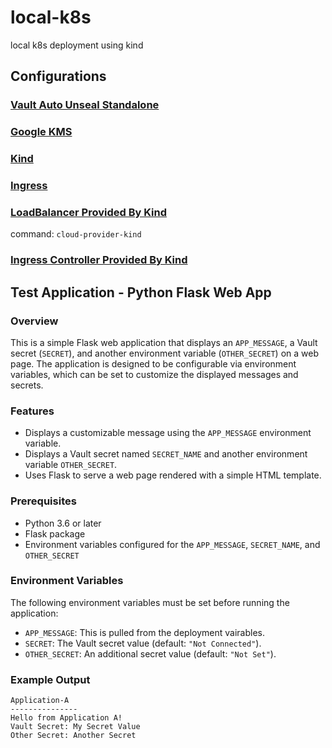 # local-k8s
local k8s deployment using kind
## Configurations

### [Vault Auto Unseal Standalone](./docs/vault-auto-unseal-config.md)

### [Google KMS](./docs/gcp-kms-config.md)

### [Kind](./kind-config/kind-config.yaml)

### [Ingress](./k8s-resources/ingress.yaml)

### [LoadBalancer Provided By Kind](https://kind.sigs.k8s.io/docs/user/loadbalancer/)
command: ```cloud-provider-kind```

### [Ingress Controller Provided By Kind](https://kind.sigs.k8s.io/docs/user/ingress/)

## Test Application - Python Flask Web App

### Overview

This is a simple Flask web application that displays an `APP_MESSAGE`, a Vault secret (`SECRET`), and another environment variable (`OTHER_SECRET`) on a web page. The application is designed to be configurable via environment variables, which can be set to customize the displayed messages and secrets.

### Features

- Displays a customizable message using the `APP_MESSAGE` environment variable.
- Displays a Vault secret named `SECRET_NAME` and another environment variable `OTHER_SECRET`.
- Uses Flask to serve a web page rendered with a simple HTML template.

### Prerequisites

- Python 3.6 or later
- Flask package
- Environment variables configured for the `APP_MESSAGE`, `SECRET_NAME`, and `OTHER_SECRET`

### Environment Variables

The following environment variables must be set before running the application:

- `APP_MESSAGE`: This is pulled from the deployment vairables.  
- `SECRET`: The Vault secret value (default: `"Not Connected"`).
- `OTHER_SECRET`: An additional secret value (default: `"Not Set"`).


### Example Output

```
Application-A
---------------
Hello from Application A!
Vault Secret: My Secret Value
Other Secret: Another Secret
``` 
